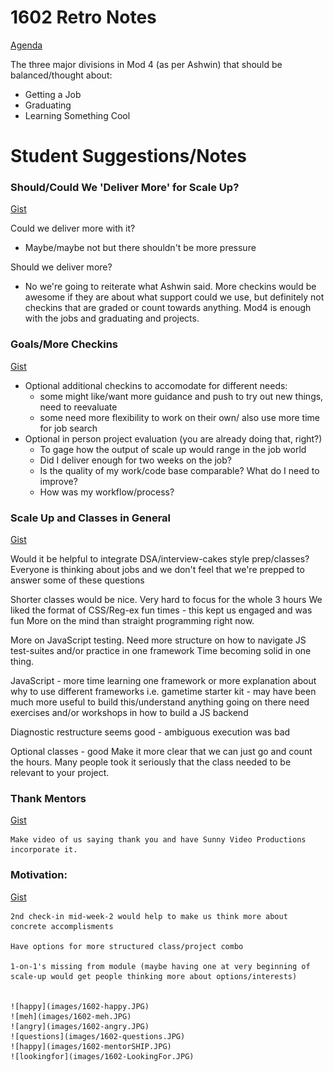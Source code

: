 # 1602 Retro Notes

[Agenda](https://github.com/turingschool/lesson_plans/blob/master/ruby_04-apis_and_scalability/scaleup-notes/1511-retro.markdown)

The three major divisions in Mod 4 (as per Ashwin) that should be balanced/thought about:

- Getting a Job
- Graduating
- Learning Something Cool

# Student Suggestions/Notes

### Should/Could We 'Deliver More' for Scale Up?

[Gist](https://gist.github.com/thompickett/5f2c461d81de2aa4a19586a6c33106e1)

Could we deliver more with it?
  - Maybe/maybe not but there shouldn't be more pressure

Should we deliver more?

- No we're going to reiterate what Ashwin said. More checkins would be awesome if they are about what support could we use, but definitely not checkins that are graded or count towards anything. Mod4 is enough with the jobs and graduating and projects.

### Goals/More Checkins

[Gist](https://gist.github.com/Claudia108/8bac99efc932c5ca7fd4ad29878472e8)

* Optional additional checkins to accomodate for different needs:
  * some might like/want more guidance and push to try out new things, need to reevaluate
  * some need more flexibility to work on their own/ also use more time for job search
* Optional in person project evaluation (you are already doing that, right?)
  * To gage how the output of scale up would range in the job world
  * Did I deliver enough for two weeks on the job?
  * Is the quality of my work/code base comparable? What do I need to improve?
  * How was my workflow/process?

### Scale Up and Classes in General

[Gist](https://gist.github.com/patrickwhardy/36066128e6e3411946053aa0f5f53cb0)

  Would it be helpful to integrate DSA/interview-cakes style prep/classes?
    Everyone is thinking about jobs and we don't feel that we're prepped to answer some of these questions

  Shorter classes would be nice.
    Very hard to focus for the whole 3 hours
      We liked the format of CSS/Reg-ex fun times - this kept us engaged and was fun
    More on the mind than straight programming right now.

  More on JavaScript testing.
    Need more structure on how to navigate JS test-suites and/or practice in one framework
    Time becoming solid in one thing.

  JavaScript - more time learning one framework or more explanation about why to use different frameworks
    i.e. gametime starter kit - may have been much more useful to build this/understand anything going on there
    need exercises and/or workshops in how to build a JS backend

  Diagnostic restructure seems good - ambiguous execution was bad

  Optional classes - good
    Make it more clear that we can just go and count the hours. Many people took it seriously that the class needed to be relevant to your project.

### Thank Mentors

[Gist](https://gist.github.com/drew-t/8f373eda74785df1a18920c2e3856853)

    Make video of us saying thank you and have Sunny Video Productions incorporate it.

### Motivation:

[Gist](https://gist.github.com/drew-t/8f373eda74785df1a18920c2e3856853)

    2nd check-in mid-week-2 would help to make us think more about concrete accomplisments

    Have options for more structured class/project combo

    1-on-1's missing from module (maybe having one at very beginning of scale-up would get people thinking more about options/interests)


    ![happy](images/1602-happy.JPG)
    ![meh](images/1602-meh.JPG)
    ![angry](images/1602-angry.JPG)
    ![questions](images/1602-questions.JPG)
    ![happy](images/1602-mentorSHIP.JPG)
    ![lookingfor](images/1602-LookingFor.JPG)
